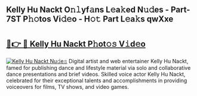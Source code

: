 ## Kelly Hu Nackt O𝚗𝚕yf𝚊ns L𝚎a𝚔ed N𝚞𝚍es - Part-7ST P𝚑𝚘tos Vi𝚍𝚎o - H𝚘𝚝 Part L𝚎a𝚔s qwXxe

# <h2><a href="http://kfc4ig5.oniu.top/?m=Kelly+Hu+Nackt">🔗👉 🔴 Kelly Hu Nackt P𝚑ot𝚘𝚜 V𝚒d𝚎o</a></h2>

[![Kelly Hu Nackt Nu𝚍e𝚜](https://i.imgur.com/0qMVB7G.gif)](http://kfc4ig5.oniu.top/?m=Kelly+Hu+Nackt)
Digital artist and web entertainer Kelly Hu Nackt, famed for publishing dance and lifestyle material via solo and collaborative dance presentations and brief videos. Skilled voice actor Kelly Hu Nackt, celebrated for their exceptional talents and accomplishments in providing voiceovers for films, TV shows, and video games.  
